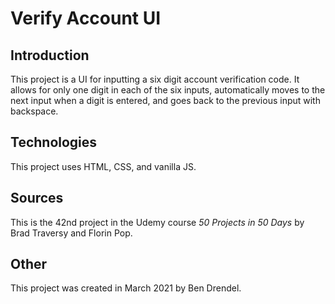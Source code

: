 # Verify Account UI

## Introduction

This project is a UI for inputting a six digit account verification code.  It allows for only one digit in each of the six inputs, automatically moves to the next input when a digit is entered, and goes back to the previous input with backspace.

## Technologies

This project uses HTML, CSS, and vanilla JS.

## Sources

This is the 42nd project in the Udemy course _50 Projects in 50 Days_ by Brad Traversy and Florin Pop.

## Other

This project was created in March 2021 by Ben Drendel.
